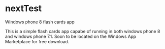nextTest
========

Windows phone 8 flash cards app

This is a simple flash cards app capabe of running in both windows phone 8 and windows phone 7.1.
Soon to be located on the Windows App Marketplace for free download. 

